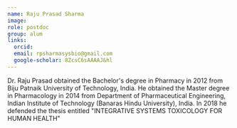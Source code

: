 ```yaml
---
name: Raju Prasad Sharma
image: 
role: postdoc
group: alum
links:
  orcid: 
  email: rpsharmasysbio@gmail.com
  google-scholar: 8ZcsC6sAAAAJ&hl
---
```


Dr. Raju Prasad obtained the Bachelor's degree in Pharmacy in 2012 from Biju Patnaik University of Technology, India. He obtained the Master degree in Pharmacology in 2014 from Department of Pharmaceutical Engineering, Indian Institute of Technology (Banaras Hindu University), India. In 2018 he defended the thesis entitled "INTEGRATIVE SYSTEMS TOXICOLOGY FOR HUMAN HEALTH"

